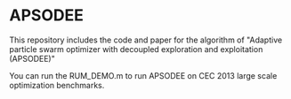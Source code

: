 # APSODEE
This repository includes the code and paper for the algorithm of "Adaptive particle swarm optimizer with decoupled exploration and exploitation (APSODEE)" 

You can run the RUM_DEMO.m to run APSODEE on CEC 2013 large scale optimization benchmarks.
